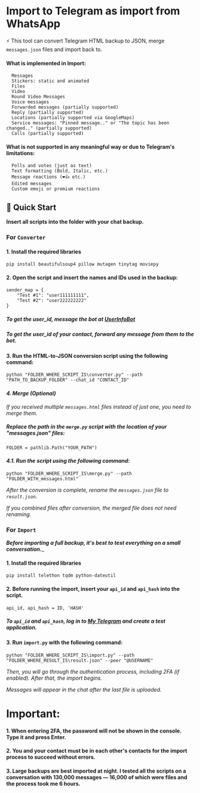 # Import to Telegram as import from WhatsApp
⚡️ This tool can convert Telegram HTML backup to JSON, merge ```messages.json``` files and import back to.
#### What is implemented in Import:
      Messages
      Stickers: static and animated
      Files
      Video
      Round Video Messages
      Voice messages
      Forwarded messages (partially supported)
      Reply (partially supported)
      Locations (partially supported via GoogleMaps)
      Service messages: "Pinned message.." or "The topic has been changed.." (partially supported)
      Calls (partially supported)

#### What is not supported in any meaningful way or due to Telegram's limitations:

      Polls and votes (just as text)
      Text formatting (Bold, Italic, etc.)
      Message reactions (❤️👍 etc.)
      Edited messages
      Custom emoji or premium reactions


## 🚀 Quick Start
__Insert all scripts into the folder with your chat backup.__
### For ```Converter```
#### 1. Install the required libraries
```pip install beautifulsoup4 pillow mutagen tinytag moviepy```
#### 2. Open the script and insert the names and IDs used in the backup:
    sender_map = {
        "Test #1": "user111111111",
        "Test #2": "user222222222"
    }
##### To get the user_id, message the bot at [UserInfoBot](t.me/userinfobot)

##### _To get the user_id of your contact, forward any message from them to the bot._
#### 3. Run the HTML-to-JSON conversion script using the following command:
```python "FOLDER_WHERE_SCRIPT_IS\converter.py" --path "PATH_TO_BACKUP_FOLDER" --chat_id "CONTACT_ID"```

#### _4. Merge (Optional)_
_If you received multiple ```messages.html``` files instead of just one, you need to merge them._

##### Replace the path in the ```merge.py``` script with the location of your "messages.json" files:
    FOLDER = pathlib.Path("YOUR_PATH")
#### _4.1. Run the script using the following command:_
```python "FOLDER_WHERE_SCRIPT_IS\merge.py" --path "FOLDER_WITH_messages.html"```


_After the conversion is complete, rename the ```messages.json``` file to ```result.json```._

_If you combined files after conversion, the merged file does not need renaming._


### For ```Import```
___Before importing a full backup, it's best to test everything on a small conversation.____
#### 1. Install the required libraries
```pip install telethon tqdm python-dateutil```
#### 2. Before running the import, insert your ```api_id``` and ```api_hash``` into the script.
    api_id, api_hash = ID, 'HASH'
##### To ```api_id``` and ```api_hash```, log in to [My Telegram](https://my.telegram.org) and create a test application.
#### 3. Run ```import.py``` with the following command:
```python "FOLDER_WHERE_SCRIPT_IS\import.py" --path "FOLDER_WHERE_RESULT_IS\result.json" --peer "@USERNAME"```

_Then, you will go through the authentication process, including 2FA (if enabled). After that, the import begins._

_Messages will appear in the chat after the last file is uploaded._

# Important:
#### 1. When entering 2FA, the password will not be shown in the console. Type it and press Enter.
#### 2. You and your contact must be in each other's contacts for the import process to succeed without errors.
#### 3. Large backups are best imported at night. I tested all the scripts on a conversation with 130,000 messages — 16,000 of which were files and the process took me 6 hours.
